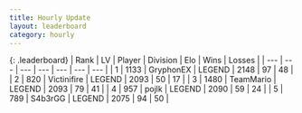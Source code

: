 ```yaml
---
title: Hourly Update
layout: leaderboard
category: hourly
---
```


{: .leaderboard}
| Rank | LV | Player | Division | Elo | Wins | Losses |
| --- | --- | --- | --- | --- | --- | --- |
| <span data-change="0">1</span> | 1133 | <span title="ID: 315148">GryphonEX</span> | LEGEND | <span data-change="6">2148</span> | <span data-change="1">97</span> | <span data-change="0">48</span> |
| <span data-change="1">2</span> | 820 | <span title="ID: 112242">Victinifire</span> | LEGEND | <span data-change="0">2093</span> | <span data-change="0">50</span> | <span data-change="0">17</span> |
| <span data-change="2">3</span> | 1480 | <span title="ID: 164871">TeamMario</span> | LEGEND | <span data-change="21">2093</span> | <span data-change="5">79</span> | <span data-change="2">41</span> |
| <span data-change="-2">4</span> | 957 | <span title="ID: 4783">pojlk</span> | LEGEND | <span data-change="-8">2090</span> | <span data-change="3">59</span> | <span data-change="3">24</span> |
| <span data-change="-1">5</span> | 789 | <span title="ID: 166888">S4b3rGG</span> | LEGEND | <span data-change="0">2075</span> | <span data-change="0">94</span> | <span data-change="0">50</span> |